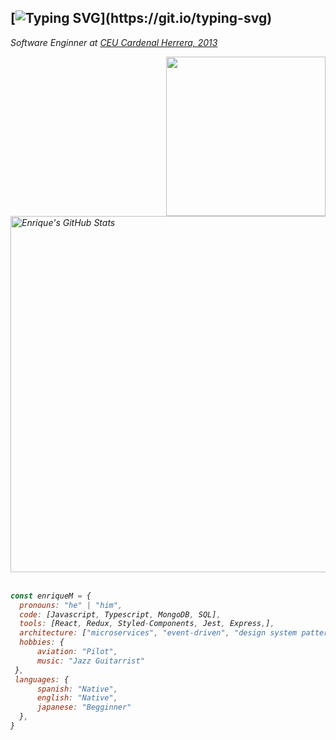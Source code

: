 [![Typing SVG](https://readme-typing-svg.herokuapp.com?font=Fira+Code&pause=1000&random=false&width=435&lines=Salutations!;I'm+Enrique!;Saludos!;Soy+Enrique!)](https://git.io/typing-svg)
---

<p><em>Software Enginner at <a href="[http://www.unb.br](https://www.uchceu.es/)">CEU Cardenal Herrera, 2013</a></p>
  
<img align='right' src="https://i.pinimg.com/originals/1a/bb/e9/1abbe9b61eac9e87c845c4f2e1ea1356.gif" width="255">

<div align="left">
    <img src="https://github-profile-summary-cards.vercel.app/api/cards/profile-details?username=EnriqueMartinezAsensi&theme=github_dark" alt="Enrique's GitHub Stats" width="570"/>
</div><br>

```javascript
const enriqueM = {
  pronouns: "he" | "him",
  code: [Javascript, Typescript, MongoDB, SQL],
  tools: [React, Redux, Styled-Components, Jest, Express,],
  architecture: ["microservices", "event-driven", "design system pattern"],
  hobbies: {
      aviation: "Pilot",
      music: "Jazz Guitarrist"
 },
 languages: {
      spanish: "Native",
      english: "Native",
      japanese: "Begginner"
  },
}
```
